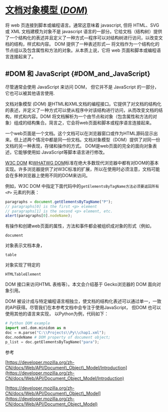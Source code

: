# [**文档对象模型 \(**_**DOM**_**\)**](https://developer.mozilla.org/zh-CN/docs/Web/API/Document_Object_Model)

 将 web 页连接到脚本或编程语言。通常这意味着 javascript, 但将 HTML、SVG 或 XML 文档建模为对象不是 javascript 语言的一部分。它给文档（结构树）提供了一个结构化的表述并且定义了一种方式—程序可以对结构树进行访问，以改变文档的结构，样式和内容。 DOM 提供了一种表述形式— 将文档作为一个结构化的节点组以及包含属性和方法的对象。从本质上说，它将 web 页面和脚本或编程语言连接起来了。

## \#DOM 和 JavaScript {#DOM_and_JavaScript}

尽管通常会使用 JavaScript 来访问 DOM， 但它并不是 JavaScript 的一部分，它也可以被其他语言使用.

文档对象模型 \(DOM\) 是HTML和XML文档的编程接口。它提供了对文档的结构化的表述，并定义了一种方式可以使从程序中对该结构进行访问，从而改变文档的结构，样式和内容。DOM 将文档解析为一个由节点和对象（包含属性和方法的对象）组成的结构集合。简言之，它会将web页面和脚本或程序语言连接起来。

一个web页面是一个文档。这个文档可以在浏览器窗口或作为HTML源码显示出来。但上述两个情况中都是同一份文档。文档对象模型（DOM）提供了对同一份文档的另一种表现，存储和操作的方式。 DOM是web页面的完全的面向对象表述，它能够使用如 JavaScript等脚本语言进行修改。

[W3C DOM](http://www.w3.org/DOM/) 和[WHATWG DOM](https://dom.spec.whatwg.org/)标准在绝大多数现代浏览器中都有对DOM的基本实现。许多浏览器提供了对W3C标准的扩展，所以在使用时必须注意，文档可能会在多种浏览器上使用不同的DOM来访问。

例如，W3C DOM 中指定下面代码中的`getElementsByTagName方法必须要返回所有<P>` 元素的列表：

```js
paragraphs = document.getElementsByTagName("P");
// paragraphs[0] is the first <p> element
// paragraphs[1] is the second <p> element, etc.
alert(paragraphs[0].nodeName);
```

有操作和创建web页面的属性，方法和事件都会被组织成对象的形式（例如，

`document`

对象表示文档本身，

`table`

对象实现了特定的

`HTMLTableElement`

DOM 接口来访问HTML 表格等）。本文会介绍基于 Gecko浏览器的 DOM 面向对象引用。

DOM 被设计成与特定编程语言相独立，使文档的结构化表述可以通过单一，一致的API获得。尽管我们在本参考文档中会专注于使用JavaScript， 但DOM 也可以使用其他的语言来实现， 以Python为例，代码如下：

```py
# Python DOM example
import xml.dom.minidom as m
doc = m.parse("C:\\Projects\\Py\\chap1.xml");
doc.nodeName # DOM property of document object;
p_list = doc.getElementsByTagName("para");
```

参考

[https://developer.mozilla.org/zh-CN/docs/Web/API/Document\_Object\_Model/Introduction](https://developer.mozilla.org/zh-CN/docs/Web/API/Document_Object_Model/Introduction)

[https://developer.mozilla.org/zh-CN/docs/Web/API/Document\_Object\_Model](https://developer.mozilla.org/zh-CN/docs/Web/API/Document_Object_Model)

